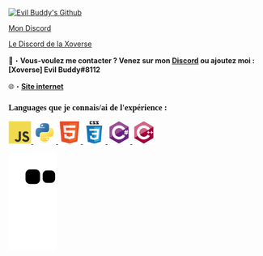 <a href="https://discord.gg/UDfBDeVMpU" target="_blank"> <img src="https://cdn.discordapp.com/attachments/907721183343034428/919316519681413130/Evil_Buddys_Github.png" alt="Evil Buddy's Github"/></a>

<a>[Mon Discord](https://discord.gg/9qXe59UajH)</a>

<a>[Le Discord de la Xoverse](https://discord.gg/UDfBDeVMpU)</a>

📩・**Vous-voulez me contacter ? Venez sur mon [Discord](https://discord.gg/9qXe59UajH) ou ajoutez moi : [Xoverse] Evil Buddy#8112**

🌐・[**Site internet**](https://evilbuddy.github.io/)
<h3 style="font-family:verdana" align="left">Languages que je connais/ai de l'expérience :</h3>
<p align="left">
    <a href="https://developer.mozilla.org/en-US/docs/Web/JavaScript" target="_blank"> 
        <img src="https://raw.githubusercontent.com/devicons/devicon/master/icons/javascript/javascript-original.svg" alt="javascript" width="45" height="45"/>
    </a>
    <a href="https://www.python.org" target="_blank">
        <img src="https://raw.githubusercontent.com/devicons/devicon/master/icons/python/python-original.svg" alt="python" width="45" height="45"/>
    </a>
    <a href="https://www.w3schools.com/html/" target="_blank">
        <img src="https://raw.githubusercontent.com/devicons/devicon/2ae2a900d2f041da66e950e4d48052658d850630/icons/html5/html5-original.svg" alt="html5" width="45" height="45"/>
    </a>
    <a href="https://www.w3schools.com/css/" target="_blank">
        <img src="https://raw.githubusercontent.com/devicons/devicon/master/icons/css3/css3-original-wordmark.svg" alt="css3" width="45" height="45"/>
    </a>
    <a href="https://docs.microsoft.com/fr-fr/dotnet/csharp/" target="_blank">
        <img src="https://raw.githubusercontent.com/devicons/devicon/2ae2a900d2f041da66e950e4d48052658d850630/icons/csharp/csharp-original.svg" alt="CSharp" width="45" height="45"/>
    </a>
    <a href="https://docs.microsoft.com/fr-fr/cpp/" target="_blank">
        <img src="https://raw.githubusercontent.com/devicons/devicon/2ae2a900d2f041da66e950e4d48052658d850630/icons/cplusplus/cplusplus-original.svg" alt="CSharp" width="45" height="45"/>
    </a>
</p>
<img src="https://github.com/rafaballerini/rafaballerini/blob/output/github-contribution-grid-snake.svg" alt="sneke">
